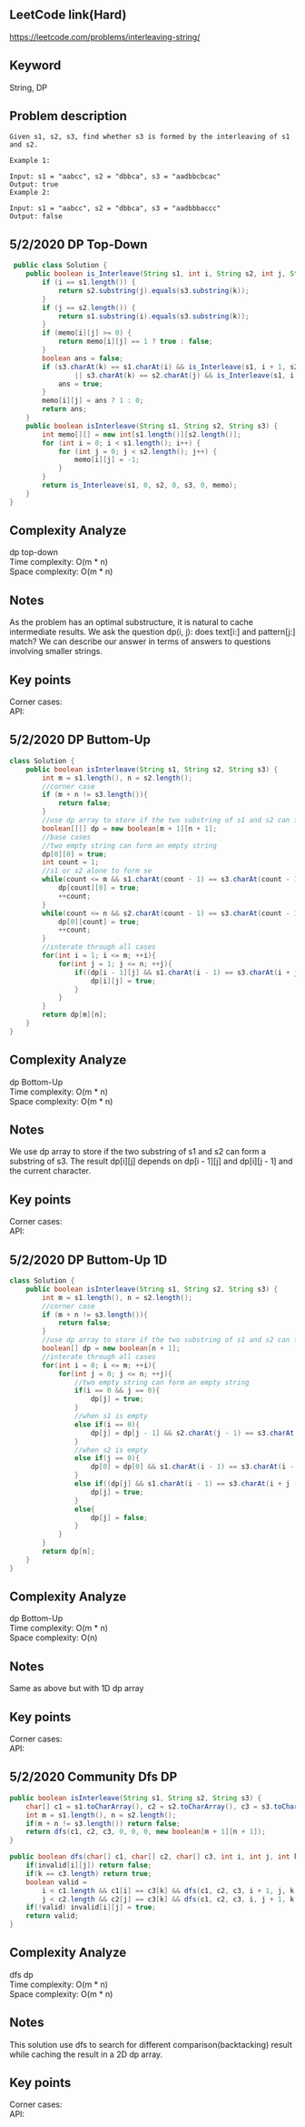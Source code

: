 ## LeetCode link(Hard)
https://leetcode.com/problems/interleaving-string/

## Keyword
String, DP

## Problem description
```
Given s1, s2, s3, find whether s3 is formed by the interleaving of s1 and s2.

Example 1:

Input: s1 = "aabcc", s2 = "dbbca", s3 = "aadbbcbcac"
Output: true
Example 2:

Input: s1 = "aabcc", s2 = "dbbca", s3 = "aadbbbaccc"
Output: false
```

## 5/2/2020 DP Top-Down
```java
 public class Solution {
    public boolean is_Interleave(String s1, int i, String s2, int j, String s3, int k, int[][] memo) {
        if (i == s1.length()) {
            return s2.substring(j).equals(s3.substring(k));
        }
        if (j == s2.length()) {
            return s1.substring(i).equals(s3.substring(k));
        }
        if (memo[i][j] >= 0) {
            return memo[i][j] == 1 ? true : false;
        }
        boolean ans = false;
        if (s3.charAt(k) == s1.charAt(i) && is_Interleave(s1, i + 1, s2, j, s3, k + 1, memo)
                || s3.charAt(k) == s2.charAt(j) && is_Interleave(s1, i, s2, j + 1, s3, k + 1, memo)) {
            ans = true;
        }
        memo[i][j] = ans ? 1 : 0;
        return ans;
    }
    public boolean isInterleave(String s1, String s2, String s3) {
        int memo[][] = new int[s1.length()][s2.length()];
        for (int i = 0; i < s1.length(); i++) {
            for (int j = 0; j < s2.length(); j++) {
                memo[i][j] = -1;
            }
        }
        return is_Interleave(s1, 0, s2, 0, s3, 0, memo);
    }
}
```

## Complexity Analyze
dp top-down\
Time complexity: O(m * n)\
Space complexity: O(m * n)

## Notes
As the problem has an optimal substructure, it is natural to cache intermediate results. We ask the question dp(i, j): does text[i:] and pattern[j:] match? We can describe our answer in terms of answers to questions involving smaller strings.

## Key points
Corner cases: \
API:

## 5/2/2020 DP Buttom-Up
```java
class Solution {
    public boolean isInterleave(String s1, String s2, String s3) {
        int m = s1.length(), n = s2.length();
        //corner case
        if (m + n != s3.length()){
            return false;
        }
        //use dp array to store if the two substring of s1 and s2 can form a substring of s3
        boolean[][] dp = new boolean[m + 1][n + 1];
        //base cases
        //two empty string can form an empty string
        dp[0][0] = true;
        int count = 1;
        //s1 or s2 alone to form se
        while(count <= m && s1.charAt(count - 1) == s3.charAt(count - 1)){
            dp[count][0] = true;
            ++count;
        }
        while(count <= n && s2.charAt(count - 1) == s3.charAt(count - 1)){
            dp[0][count] = true;
            ++count;
        }
        //interate through all cases
        for(int i = 1; i <= m; ++i){
            for(int j = 1; j <= n; ++j){
                if((dp[i - 1][j] && s1.charAt(i - 1) == s3.charAt(i + j - 1)) || (dp[i][j - 1] && s2.charAt(j - 1) == s3.charAt(i + j - 1))){
                    dp[i][j] = true;
                }
            }
        }
        return dp[m][n];
    }
}
```

## Complexity Analyze
dp Bottom-Up\
Time complexity: O(m * n)\
Space complexity: O(m * n)

## Notes
We use dp array to store if the two substring of s1 and s2 can form a substring of s3. The result dp[i][j] depends on dp[i - 1][j] and dp[i][j - 1] and the current character.

## Key points
Corner cases: \
API:

## 5/2/2020 DP Buttom-Up 1D
```java
class Solution {
    public boolean isInterleave(String s1, String s2, String s3) {
        int m = s1.length(), n = s2.length();
        //corner case
        if (m + n != s3.length()){
            return false;
        }
        //use dp array to store if the two substring of s1 and s2 can form a substring of s3
        boolean[] dp = new boolean[n + 1];
        //interate through all cases
        for(int i = 0; i <= m; ++i){
            for(int j = 0; j <= n; ++j){
                //two empty string can form an empty string
                if(i == 0 && j == 0){
                    dp[j] = true;
                }
                //when s1 is empty
                else if(i == 0){
                    dp[j] = dp[j - 1] && s2.charAt(j - 1) == s3.charAt(j - 1);
                }
                //when s2 is empty
                else if(j == 0){
                    dp[0] = dp[0] && s1.charAt(i - 1) == s3.charAt(i - 1);
                }
                else if((dp[j] && s1.charAt(i - 1) == s3.charAt(i + j - 1)) || (dp[j - 1] && s2.charAt(j - 1) == s3.charAt(i + j - 1))){
                    dp[j] = true;
                }
                else{
                    dp[j] = false;
                }
            }
        }
        return dp[n];
    }
}
```

## Complexity Analyze
dp Bottom-Up\
Time complexity: O(m * n)\
Space complexity: O(n)

## Notes
Same as above but with 1D dp array

## Key points
Corner cases: \
API:

## 5/2/2020 Community Dfs DP
```java
public boolean isInterleave(String s1, String s2, String s3) {
    char[] c1 = s1.toCharArray(), c2 = s2.toCharArray(), c3 = s3.toCharArray();
	int m = s1.length(), n = s2.length();
	if(m + n != s3.length()) return false;
	return dfs(c1, c2, c3, 0, 0, 0, new boolean[m + 1][n + 1]);
}

public boolean dfs(char[] c1, char[] c2, char[] c3, int i, int j, int k, boolean[][] invalid) {
	if(invalid[i][j]) return false;
	if(k == c3.length) return true;
	boolean valid = 
	    i < c1.length && c1[i] == c3[k] && dfs(c1, c2, c3, i + 1, j, k + 1, invalid) || 
        j < c2.length && c2[j] == c3[k] && dfs(c1, c2, c3, i, j + 1, k + 1, invalid);
	if(!valid) invalid[i][j] = true;
    return valid;
}
```

## Complexity Analyze
dfs dp\
Time complexity: O(m * n)\
Space complexity: O(m * n)

## Notes
This solution use dfs to search for different comparison(backtacking) result while caching the result in a 2D dp array.

## Key points
Corner cases: \
API:
